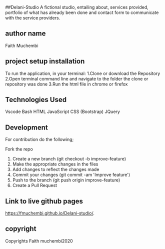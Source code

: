 ##Delani-Studio
 A fictional studio, entailing about, services provided, portfolio of what has already been
 done and contact form to communicate with the service providers.
## author name
 Faith Muchembi
## project setup installation
 To run the application, in your terminal: 
 1.Clone or download the Repository 
 2.Open terminal command line and navigate to the folder the clone or repository was done 
 3.Run the html file in chrome or firefox
## Technologies Used
Vscode
Bash
HTML
JavaScript
CSS (Bootstrap)
JQuery

## Development
For contribution do the following;

Fork the repo
1. Create a new branch (git checkout -b improve-feature)
2. Make the appropriate changes in the files
3. Add changes to reflect the changes made
4. Commit your changes (git commit -am 'Improve feature')
5. Push to the branch (git push origin improve-feature)
6. Create a Pull Request

## Link to live github pages
 
 https://fmuchembi.github.io/Delani-studio/. 
## copyright
 Copyrights Faith muchembi2020